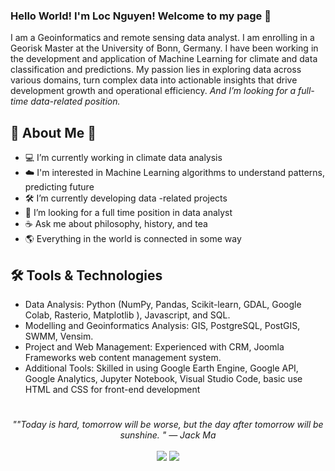 ### Hello World! I'm Loc Nguyen! Welcome to my page 👋

 <p>I am a Geoinformatics and remote sensing data analyst. I am enrolling in a Georisk Master at the University of Bonn, Germany. I have been working in the development and application of Machine Learning for climate and data classification and predictions. My passion lies in exploring data across various domains, turn complex data into actionable insights that drive development growth and operational efficiency. <em>And I’m looking for a full-time data-related position.</em></p>

## 📘 About Me 🌱

- 💻 I’m currently working in climate data analysis
- ☁️ I'm interested in Machine Learning algorithms to understand patterns, predicting future
- 🛠️ I’m currently developing data -related projects
- 📝 I’m looking for a full time position in data analyst
- ☕ Ask me about philosophy, history, and tea
- 🌎 Everything in the world is connected in some way

## 🛠 Tools & Technologies
* Data Analysis: Python (NumPy, Pandas, Scikit-learn, GDAL, Google Colab, Rasterio, Matplotlib ),  Javascript, and SQL.
* Modelling and Geoinformatics Analysis: GIS, PostgreSQL, PostGIS, SWMM, Vensim.
* Project and Web Management: Experienced with CRM, Joomla Frameworks web content management system.
* Additional Tools: Skilled in using Google Earth Engine, Google API, Google Analytics, Jupyter Notebook, Visual Studio Code, basic use HTML and CSS for front-end development 

#
<p align="center">
   <i>""Today is hard, tomorrow will be worse, but the day after tomorrow will be sunshine. " — Jack Ma
</i>
   
<br>
<br>
<a target="_blank" href="https://www.linkedin.com/in/loc-nguyen-2b9967180/"><img src="https://img.shields.io/badge/-LinkedIn-0077B5?style=for-the-badge&logo=Linkedin&logoColor=white"></img></a>
<a target="_blank" href="mailto:nguyenloctkp@gmail.com"><img src="https://img.shields.io/badge/-Email-D14836?style=for-the-badge&logo=Gmail&logoColor=white"></img></a>
<br>
</p>   
